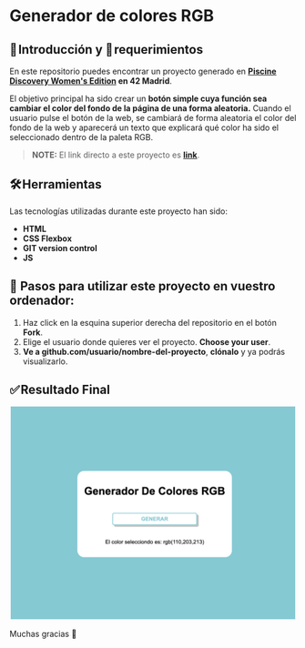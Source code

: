 # Generador de colores RGB

## 🚀 Introducción y 📝 requerimientos

En este repositorio puedes encontrar un proyecto generado en **[Piscine Discovery Women's Edition](https://www.fundaciontelefonica.com/noticias/piscine-discovery-womens-edition-formacion-campus-42-talento-digital-femenino/) en 42 Madrid**. 

El objetivo principal ha sido crear un **botón simple cuya función sea cambiar el color del fondo de la página de una forma aleatoria.** Cuando el usuario pulse el botón de la web, se cambiará de forma aleatoria el color del fondo de la web y aparecerá un texto que explicará qué color ha sido el seleccionado dentro de la paleta RGB. 

> **NOTE:** El link directo a este proyecto es  **[link](https://nayraromero.github.io/RGB-color-generator/)**.


## 🛠️ Herramientas

Las tecnologías utilizadas durante este proyecto han sido: 

- **HTML** 
- **CSS Flexbox**
- **GIT version control**
- **JS**

## 💾 Pasos para utilizar este proyecto en vuestro ordenador: 

1. Haz click en la esquina superior derecha del repositorio en el botón **Fork**.
2. Elige el usuario donde quieres ver el proyecto. **Choose your user**.
3. **Ve a github.com/usuario/nombre-del-proyecto**, **clónalo** y ya podrás visualizarlo.


## ✅ Resultado Final 
<div id="header" align="center">
<img width="500" alt="image" src="./images/readme-image.png">
</div>

Muchas gracias 🤗